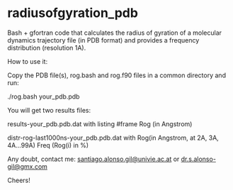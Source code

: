 # radiusofgyration_pdb
Bash + gfortran code that calculates the radius of gyration of a molecular dynamics trajectory file (in PDB format) and provides a frequency distribution (resolution 1A).

How to use it:

Copy the PDB file(s), rog.bash and rog.f90 files in a common directory and run:

./rog.bash your_pdb.pdb

You will get two results files:

results-your_pdb.pdb.dat with listing #frame Rog (in Angstrom)

distr-rog-last1000ns-your_pdb.pdb.dat with Rog(in Angstrom, at 2A, 3A, 4A...99A) Freq (Rog(i) in %)

Any doubt, contact me: santiago.alonso.gil@univie.ac.at or dr.s.alonso-gil@gmx.com

Cheers!
